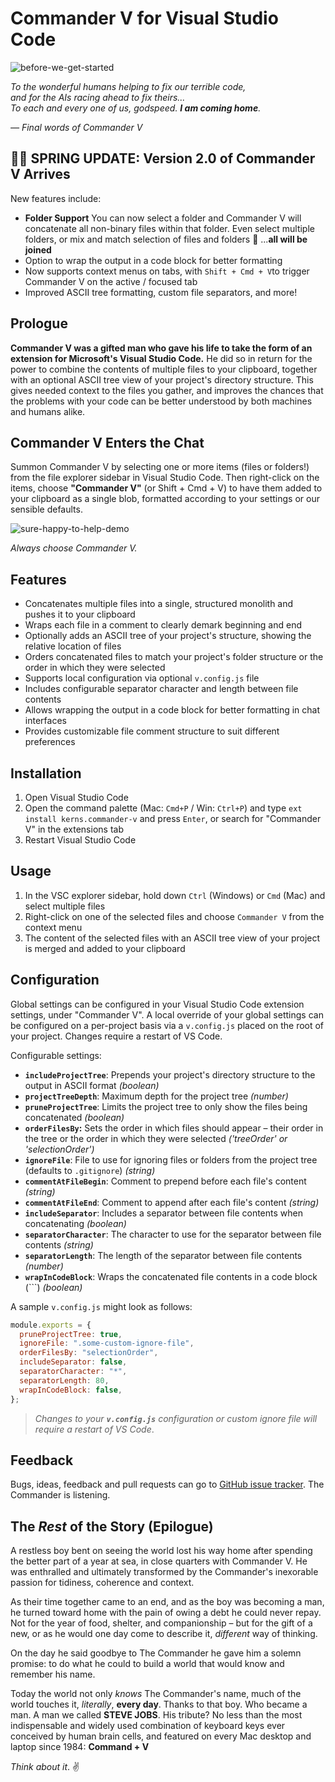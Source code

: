 # Commander V for Visual Studio Code

![before-we-get-started](https://user-images.githubusercontent.com/20254/233304185-ceba2782-c8dc-4bc3-95de-18a9f7091f90.png)

_To the wonderful humans helping to fix our terrible code,  
and for the AIs racing ahead to fix theirs...  
To each and every one of us, godspeed. **I am coming home**._

<cite>— Final words of Commander V</cite>

## 🐳💦 SPRING UPDATE: Version 2.0 of Commander V Arrives

New features include:

- **Folder Support** You can now select a folder and Commander V will concatenate all non-binary files within that folder. Even select multiple folders, or mix and match selection of files and folders 🤯 ...**all will be joined**
- Option to wrap the output in a code block for better formatting
- Now supports context menus on tabs, with `Shift + Cmd + V`to trigger Commander V on the active / focused tab
- Improved ASCII tree formatting, custom file separators, and more!

## Prologue

**Commander V was a gifted man who gave his life to take the form of an extension for Microsoft's Visual Studio Code.** He did so in return for the power to combine the contents of multiple files to your clipboard, together with an optional ASCII tree view of your project's directory structure. This gives needed context to the files you gather, and improves the chances that the problems with your code can be better understood by both machines and humans alike.

## Commander V Enters the Chat

Summon Commander V by selecting one or more items (files or folders!) from the file explorer sidebar in Visual Studio Code. Then right-click on the items, choose **"Commander V"** (or Shift + Cmd + V) to have them added to your clipboard as a single blob, formatted according to your settings or our sensible defaults.

![sure-happy-to-help-demo](https://user-images.githubusercontent.com/20254/233346169-2d0d90c8-d948-415d-8041-f29d822ecb0f.gif)

_Always choose Commander V._

## Features

- Concatenates multiple files into a single, structured monolith and pushes it to your clipboard
- Wraps each file in a comment to clearly demark beginning and end
- Optionally adds an ASCII tree of your project's structure, showing the relative location of files
- Orders concatenated files to match your project's folder structure or the order in which they were selected
- Supports local configuration via optional `v.config.js` file
- Includes configurable separator character and length between file contents
- Allows wrapping the output in a code block for better formatting in chat interfaces
- Provides customizable file comment structure to suit different preferences

## Installation

1. Open Visual Studio Code
2. Open the command palette (Mac: `Cmd+P` / Win: `Ctrl+P`) and type `ext install kerns.commander-v` and press `Enter`, or search for "Commander V" in the extensions tab
3. Restart Visual Studio Code

## Usage

1. In the VSC explorer sidebar, hold down `Ctrl` (Windows) or `Cmd` (Mac) and select multiple files
2. Right-click on one of the selected files and choose `Commander V` from the context menu
3. The content of the selected files with an ASCII tree view of your project is merged and added to your clipboard

## Configuration

Global settings can be configured in your Visual Studio Code extension settings, under "Commander V". A local override of your global settings can be configured on a per-project basis via a `v.config.js` placed on the root of your project. Changes require a restart of VS Code.

Configurable settings:

- **`includeProjectTree`**: Prepends your project's directory structure to the output in ASCII format _(boolean)_
- **`projectTreeDepth`**: Maximum depth for the project tree _(number)_
- **`pruneProjectTree`**: Limits the project tree to only show the files being concatenated _(boolean)_
- **`orderFilesBy`:** Sets the order in which files should appear – their order in the tree or the order in which they were selected _('treeOrder' or 'selectionOrder')_
- **`ignoreFile`**: File to use for ignoring files or folders from the project tree (defaults to `.gitignore`) _(string)_
- **`commentAtFileBegin`**: Comment to prepend before each file's content _(string)_
- **`commentAtFileEnd`**: Comment to append after each file's content _(string)_
- **`includeSeparator`**: Includes a separator between file contents when concatenating _(boolean)_
- **`separatorCharacter`**: The character to use for the separator between file contents _(string)_
- **`separatorLength`**: The length of the separator between file contents _(number)_
- **`wrapInCodeBlock`**: Wraps the concatenated file contents in a code block (```) _(boolean)_

A sample `v.config.js` might look as follows:

```javascript
module.exports = {
  pruneProjectTree: true,
  ignoreFile: ".some-custom-ignore-file",
  orderFilesBy: "selectionOrder",
  includeSeparator: false,
  separatorCharacter: "*",
  separatorLength: 80,
  wrapInCodeBlock: false,
};
```

> _Changes to your **`v.config.js`** configuration or custom ignore file will require a restart of VS Code_.

## Feedback

Bugs, ideas, feedback and pull requests can go to [GitHub issue tracker](https://github.com/kerns/commander-v/issues). The Commander is listening.

## The _Rest_ of the Story (Epilogue)

A restless boy bent on seeing the world lost his way home after spending the better part of a year at sea, in close quarters with Commander V. He was enthralled and ultimately transformed by the Commander's inexorable passion for tidiness, coherence and context.

As their time together came to an end, and as the boy was becoming a man, he turned toward home with the pain of owing a debt he could never repay. Not for the year of food, shelter, and companionship – but for the gift of a new, or as he would one day come to describe it, _different_ way of thinking.

On the day he said goodbye to The Commander he gave him a solemn promise: to do what he could to build a world that would know and remember his name.

Today the world not only _knows_ The Commander's name, much of the world touches it, _literally_, **every day**. Thanks to that boy. Who became a man. A man we called **STEVE JOBS**. His tribute? No less than the most indispensable and widely used combination of keyboard keys ever conceived by human brain cells, and featured on every Mac desktop and laptop since 1984: **Command + V**

_Think about it_. ✌️
